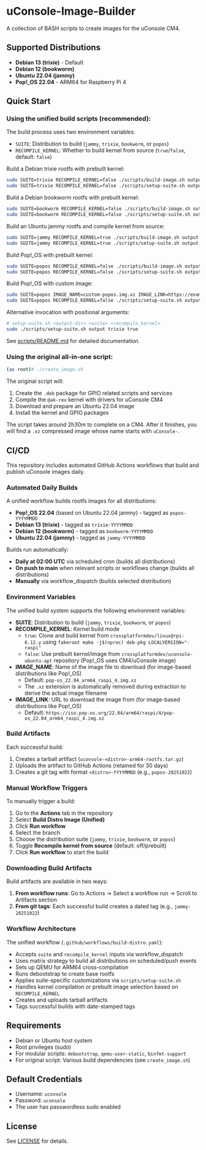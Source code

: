# uConsole-Image-Builder

A collection of BASH scripts to create images for the uConsole CM4.

## Supported Distributions

- **Debian 13 (trixie)** - Default
- **Debian 12 (bookworm)**
- **Ubuntu 22.04 (jammy)**
- **Pop!_OS 22.04** - ARM64 for Raspberry Pi 4

## Quick Start

### Using the unified build scripts (recommended):

The build process uses two environment variables:
- `SUITE`: Distribution to build (`jammy`, `trixie`, `bookworm`, or `popos`)
- `RECOMPILE_KERNEL`: Whether to build kernel from source (`true`/`false`, default: `false`)

Build a Debian trixie rootfs with prebuilt kernel:
```bash
sudo SUITE=trixie RECOMPILE_KERNEL=false ./scripts/build-image.sh output
sudo SUITE=trixie RECOMPILE_KERNEL=false ./scripts/setup-suite.sh output
```

Build a Debian bookworm rootfs with prebuilt kernel:
```bash
sudo SUITE=bookworm RECOMPILE_KERNEL=false ./scripts/build-image.sh output
sudo SUITE=bookworm RECOMPILE_KERNEL=false ./scripts/setup-suite.sh output
```

Build an Ubuntu jammy rootfs and compile kernel from source:
```bash
sudo SUITE=jammy RECOMPILE_KERNEL=true ./scripts/build-image.sh output
sudo SUITE=jammy RECOMPILE_KERNEL=true ./scripts/setup-suite.sh output
```

Build Pop!_OS with prebuilt kernel:
```bash
sudo SUITE=popos RECOMPILE_KERNEL=false ./scripts/build-image.sh output
sudo SUITE=popos RECOMPILE_KERNEL=false ./scripts/setup-suite.sh output
```

Build Pop!_OS with custom image:
```bash
sudo SUITE=popos IMAGE_NAME=custom-popos.img.xz IMAGE_LINK=https://example.com/custom-popos.img.xz RECOMPILE_KERNEL=false ./scripts/build-image.sh output
sudo SUITE=popos RECOMPILE_KERNEL=false ./scripts/setup-suite.sh output
```

Alternative invocation with positional arguments:
```bash
# setup-suite.sh <output-dir> <suite> <recompile_kernel>
sudo ./scripts/setup-suite.sh output trixie true
```

See [scripts/README.md](scripts/README.md) for detailed documentation.

### Using the original all-in-one script:

```bash
(as root)# ./create_image.sh
```

The original script will:
1. Create the `.deb` package for GPIO related scripts and services
2. Compile the `@ak-rex` kernel with drivers for uConsole CM4
3. Download and prepare an Ubuntu 22.04 image
4. Install the kernel and GPIO packages

The script takes around 2h30m to complete on a CM4. After it finishes, you will
find a `.xz` compressed image whose name starts with `uConsole-`.

## CI/CD

This repository includes automated GitHub Actions workflows that build and publish uConsole images daily.

### Automated Daily Builds

A unified workflow builds rootfs images for all distributions:
- **Pop!_OS 22.04** (based on Ubuntu 22.04 jammy) - tagged as `popos-YYYYMMDD`
- **Debian 13 (trixie)** - tagged as `trixie-YYYYMMDD`
- **Debian 12 (bookworm)** - tagged as `bookworm-YYYYMMDD`
- **Ubuntu 22.04 (jammy)** - tagged as `jammy-YYYYMMDD`

Builds run automatically:
- **Daily at 02:00 UTC** via scheduled cron (builds all distributions)
- **On push to main** when relevant scripts or workflows change (builds all distributions)
- **Manually** via workflow_dispatch (builds selected distribution)

### Environment Variables

The unified build system supports the following environment variables:

- **SUITE**: Distribution to build (`jammy`, `trixie`, `bookworm`, or `popos`)
- **RECOMPILE_KERNEL**: Kernel build mode
  - `true`: Clone and build kernel from `crossplatformdev/linux@rpi-6.12.y` using `fakeroot make -j$(nproc) deb-pkg LOCALVERSION="-raspi"`
  - `false`: Use prebuilt kernel/image from `crossplatformdev/uconsole-ubuntu-apt` repository (Pop!_OS uses CM4/uConsole image)
- **IMAGE_NAME**: Name of the image file to download (for image-based distributions like Pop!_OS)
  - Default: `pop-os_22.04_arm64_raspi_4.img.xz`
  - The `.xz` extension is automatically removed during extraction to derive the actual image filename
- **IMAGE_LINK**: URL to download the image from (for image-based distributions like Pop!_OS)
  - Default: `https://iso.pop-os.org/22.04/arm64/raspi/4/pop-os_22.04_arm64_raspi_4.img.xz`

### Build Artifacts

Each successful build:
1. Creates a tarball artifact (`uconsole-<distro>-arm64-rootfs.tar.gz`)
2. Uploads the artifact to GitHub Actions (retained for 30 days)
3. Creates a git tag with format `<distro>-YYYYMMDD` (e.g., `popos-20251022`)

### Manual Workflow Triggers

To manually trigger a build:

1. Go to the **Actions** tab in the repository
2. Select **Build Distro Image (Unified)**
3. Click **Run workflow**
4. Select the branch
5. Choose the distribution suite (`jammy`, `trixie`, `bookworm`, or `popos`)
6. Toggle **Recompile kernel from source** (default: off/prebuilt)
7. Click **Run workflow** to start the build

### Downloading Build Artifacts

Build artifacts are available in two ways:

1. **From workflow runs**: Go to Actions → Select a workflow run → Scroll to Artifacts section
2. **From git tags**: Each successful build creates a dated tag (e.g., `jammy-20251022`)

### Workflow Architecture

The unified workflow (`.github/workflows/build-distro.yaml`):
- Accepts `suite` and `recompile_kernel` inputs via workflow_dispatch
- Uses matrix strategy to build all distributions on scheduled/push events
- Sets up QEMU for ARM64 cross-compilation
- Runs debootstrap to create base rootfs
- Applies suite-specific customizations via `scripts/setup-suite.sh`
- Handles kernel compilation or prebuilt image selection based on `RECOMPILE_KERNEL`
- Creates and uploads tarball artifacts
- Tags successful builds with date-stamped tags

## Requirements

- Debian or Ubuntu host system
- Root privileges (sudo)
- For modular scripts: `debootstrap`, `qemu-user-static`, `binfmt-support`
- For original script: Various build dependencies (see `create_image.sh`)

## Default Credentials

- Username: `uconsole`
- Password: `uconsole`
- The user has passwordless sudo enabled

## License

See [LICENSE](LICENSE) for details.
